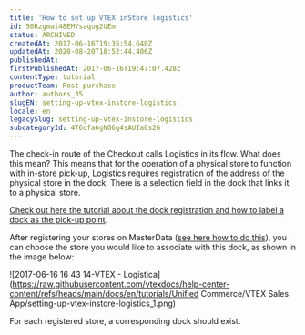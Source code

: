 ```yaml
---
title: 'How to set up VTEX inStore logistics'
id: 50Rzgmai48EMYsaqug2UEm
status: ARCHIVED
createdAt: 2017-06-16T19:35:54.640Z
updatedAt: 2020-08-20T18:52:44.406Z
publishedAt: 
firstPublishedAt: 2017-06-16T19:47:07.428Z
contentType: tutorial
productTeam: Post-purchase
author: authors_35
slugEN: setting-up-vtex-instore-logistics
locale: en
legacySlug: setting-up-vtex-instore-logistics
subcategoryId: 4T6qfa6gNO6g4sAUIa6s2G
---
```


The check-in route of the Checkout calls Logistics in its flow. What does this mean? This means that for the operation of a physical store to function with in-store pick-up, Logistics requires registration of the address of the physical store in the dock. There is a selection field in the dock that links it to a physical store.

[Check out here the tutorial about the dock registration and how to label a dock as the pick-up point](/en/tutorial/how-to-register-a-dock).

After registering your stores on MasterData ([see here how to do this](/en/tutorial/how-to-register-a-store-in-vtex-instore)), you can choose the store you would like to associate with this dock, as shown in the image below:

![2017-06-16 16 43 14-VTEX - Logística](https://raw.githubusercontent.com/vtexdocs/help-center-content/refs/heads/main/docs/en/tutorials/Unified Commerce/VTEX Sales App/setting-up-vtex-instore-logistics_1.png)

For each registered store, a corresponding dock should exist.
